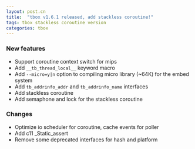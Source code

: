 ```yaml
---
layout: post.cn
title:  "tbox v1.6.1 released, add stackless coroutine!"
tags: tbox stackless coroutine version 
categories: tbox
---
```


### New features

* Support coroutine context switch for mips
* Add `__tb_thread_local__` keyword macro
* Add `--micro=y|n` option to compiling micro library (~64K) for the embed system
* Add `tb_addrinfo_addr` and `tb_addrinfo_name` interfaces
* Add stackless coroutine
* Add semaphone and lock for the stackless coroutine

### Changes

* Optimize io scheduler for coroutine, cache events for poller
* Add c11 _Static_assert
* Remove some deprecated interfaces for hash and platform

